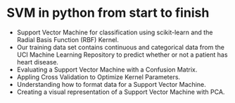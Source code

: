 # SVM in python from start to finish

- Support Vector Machine for classification using scikit-learn and the Radial Basis Function (RBF) Kernel. 
- Our training data set contains continuous and categorical data from the UCI Machine Learning Repository to predict whether or not a patient has heart disease.
- Evaluating a Support Vector Machine with a Confusion Matrix.
- Appling Cross Validation to Optimize Kernel Parameters.
- Understanding how to format data for a Support Vector Machine.
- Creating a visual representation of a Support Vector Machine with PCA.

